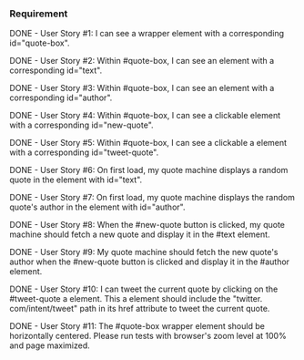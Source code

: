 ### Requirement

DONE - User Story #1: I can see a wrapper element with a corresponding id="quote-box".

DONE - User Story #2: Within #quote-box, I can see an element with a corresponding id="text".

DONE - User Story #3: Within #quote-box, I can see an element with a corresponding id="author".

DONE - User Story #4: Within #quote-box, I can see a clickable element with a corresponding id="new-quote".

DONE - User Story #5: Within #quote-box, I can see a clickable a element with a corresponding id="tweet-quote".

DONE - User Story #6: On first load, my quote machine displays a random quote in the element with id="text".

DONE - User Story #7: On first load, my quote machine displays the random quote's author in the element with id="author".

DONE - User Story #8: When the #new-quote button is clicked, my quote machine should fetch a new quote and display it in the #text element.

DONE - User Story #9: My quote machine should fetch the new quote's author when the #new-quote button is clicked and display it in the #author element.

DONE - User Story #10: I can tweet the current quote by clicking on the #tweet-quote a element. This a element should include the "twitter.
com/intent/tweet" path in its href attribute to tweet the current quote.

DONE - User Story #11: The #quote-box wrapper element should be horizontally centered. Please run tests with browser's zoom level at 100% and page maximized.
